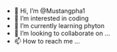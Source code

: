 - 👋 Hi, I’m @Mustangpha1
- 👀 I’m interested in coding 
- 🌱 I’m currently learning phyton 
- 💞️ I’m looking to collaborate on ...
- 📫 How to reach me ...

<!---
Mustangpha1/Mustangpha1 is a ✨ special ✨ repository because its `README.md` (this file) appears on your GitHub profile.
You can click the Preview link to take a look at your changes.
--->
